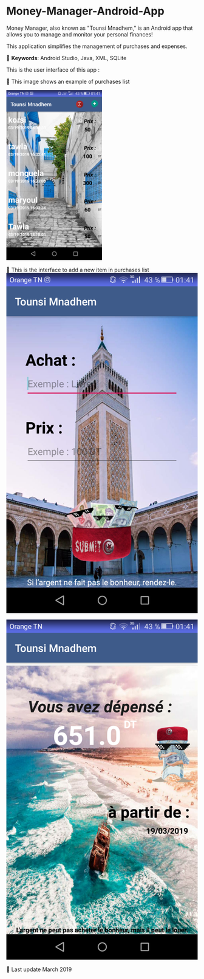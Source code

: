 # Money-Manager-Android-App

Money Manager, also known as "Tounsi Mnadhem," is an Android app that allows you to manage and monitor your personal finances!

This application simplifies the management of purchases and expenses.

📍 **Keywords**: Android Studio, Java, XML, SQLite

This is the user interface of this app : 

📝 This image shows an example of purchases list 

<img src="https://github.com/ghassenetanabene6/Money-Manager-Android-App/blob/master/screenshots/1.png" width="50%">

📝 This is the interface to add a new item in purchases list 
![Screenshot](https://github.com/ghassenetanabene6/Money-Manager-Android-App/blob/master/screenshots/2.png)


![Screenshot](https://github.com/ghassenetanabene6/Money-Manager-Android-App/blob/master/screenshots/3.png)




📅 Last update March 2019

